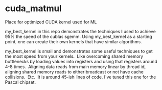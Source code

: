 # cuda_matmul
Place for optimized CUDA kernel used for ML

my_best_kernel in this repo demonstrates the techniques I used to achieve 95% the speed of the cublas sgemm.
Using my_best_kernel as a starting point, one can create their own kernels that have similar algorithms.

my_best_kernel is small and demonstrates some useful techniques to get the most speed from your kernels.  Like overcoming shared
memory bottlenecks by loading values into registers and using that registers around 4-8 times.  Aligning data reads from main memory
linear by thread id, aligning shared memory reads to either broadcast or not have cache collisions.  Etc.  It is around 45-ish lines
of code.  I've tuned this one for the Pascal chipset.
